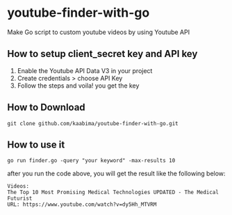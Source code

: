 # youtube-finder-with-go
Make Go script to custom youtube videos by using Youtube API

## How to setup client_secret key and API key
1. Enable the Youtube API Data V3 in your project
2. Create credentials > choose API Key
3. Follow the steps and voila! you get the key

## How to Download
```
git clone github.com/kaabima/youtube-finder-with-go.git
```

## How to use it
```
go run finder.go -query "your keyword" -max-results 10
```

after you run the code above, you will get the result like the following below:

```
Videos:
The Top 10 Most Promising Medical Technologies UPDATED - The Medical Futurist
URL: https://www.youtube.com/watch?v=dy5Hh_MTVRM
```

